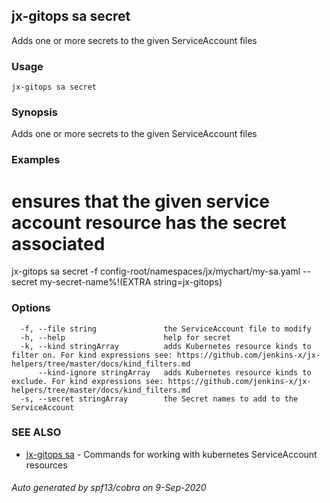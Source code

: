 ## jx-gitops sa secret

Adds one or more secrets to the given ServiceAccount files

### Usage

```
jx-gitops sa secret
```

### Synopsis

Adds one or more secrets to the given ServiceAccount files

### Examples

  # ensures that the given service account resource has the secret associated
  jx-gitops sa secret -f config-root/namespaces/jx/mychart/my-sa.yaml --secret my-secret-name%!(EXTRA string=jx-gitops)

### Options

```
  -f, --file string               the ServiceAccount file to modify
  -h, --help                      help for secret
  -k, --kind stringArray          adds Kubernetes resource kinds to filter on. For kind expressions see: https://github.com/jenkins-x/jx-helpers/tree/master/docs/kind_filters.md
      --kind-ignore stringArray   adds Kubernetes resource kinds to exclude. For kind expressions see: https://github.com/jenkins-x/jx-helpers/tree/master/docs/kind_filters.md
  -s, --secret stringArray        the Secret names to add to the ServiceAccount
```

### SEE ALSO

* [jx-gitops sa](jx-gitops_sa.md)	 - Commands for working with kubernetes ServiceAccount resources

###### Auto generated by spf13/cobra on 9-Sep-2020
